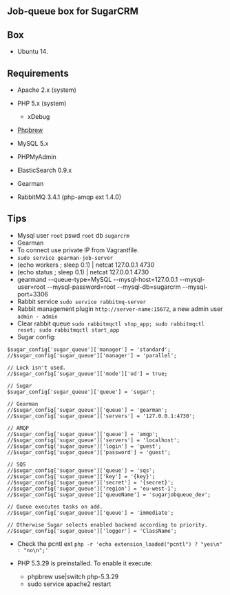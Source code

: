 ## Job-queue box for SugarCRM

## Box
* Ubuntu 14.

## Requirements
* Apache 2.x (system)
* PHP 5.x (system)
  * xDebug
* [Phpbrew](https://github.com/phpbrew/phpbrew)
* MySQL 5.x
* PHPMyAdmin
* ElasticSearch 0.9.x

* Gearman
* RabbitMQ 3.4.1 (php-amqp ext 1.4.0)

## Tips
* Mysql user `root` pswd `root` db `sugarcrm` 
* Gearman
 * To connect use private IP from Vagrantfile.
 * `sudo service gearman-job-server`
 * (echo workers ; sleep 0.1) | netcat 127.0.0.1 4730
 * (echo status ; sleep 0.1) | netcat 127.0.0.1 4730
 * gearmand --queue-type=MySQL  --mysql-host=127.0.0.1 --mysql-user=root --mysql-password=root --mysql-db=sugarcrm --mysql-port=3306
* Rabbit service `sudo service rabbitmq-server`
* Rabbit management plugin `http://server-name:15672`, a new admin user `admin - admin`
* Clear rabbit queue `sudo rabbitmqctl stop_app; sudo rabbitmqctl reset; sudo rabbitmqctl start_app`
* Sugar config:
```
$sugar_config['sugar_queue']['manager'] = 'standard';
//$sugar_config['sugar_queue']['manager'] = 'parallel';

// Lock isn't used.
//$sugar_config['sugar_queue']['mode']['od'] = true;

// Sugar
$sugar_config['sugar_queue']['queue'] = 'sugar';

// Gearman
//$sugar_config['sugar_queue']['queue'] = 'gearman';
//$sugar_config['sugar_queue']['servers'] = '127.0.0.1:4730';

// AMQP
//$sugar_config['sugar_queue']['queue'] = 'amqp';
//$sugar_config['sugar_queue']['servers'] = 'localhost';
//$sugar_config['sugar_queue']['login'] = 'guest';
//$sugar_config['sugar_queue']['password'] = 'guest';

// SQS
//$sugar_config['sugar_queue']['queue'] = 'sqs';
//$sugar_config['sugar_queue']['key'] = '{key}';
//$sugar_config['sugar_queue']['secret'] = '{secret}';
//$sugar_config['sugar_queue']['region'] = 'eu-west-1';
//$sugar_config['sugar_queue']['queueName'] = 'sugarjobqueue_dev';

// Queue executes tasks on add.
//$sugar_config['sugar_queue']['queue'] = 'immediate';

// Otherwise Sugar selects enabled backend according to priority.
//$sugar_config['sugar_queue']['logger'] = 'ClassName';

```
* Check the pcntl ext `php -r 'echo extension_loaded("pcntl") ? "yes\n" : "no\n";'`

* PHP 5.3.29 is preinstalled. To enable it execute:
  * phpbrew use|switch php-5.3.29
  * sudo service apache2 restart
